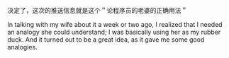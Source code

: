 ---
---

决定了，这次的推送信息就是这个＂论程序员的老婆的正确用法＂

In talking with my wife about it a week or two ago, I realized that I needed an analogy she could understand; I was basically using her as my rubber duck. And it turned out to be a great idea, as it gave me some good analogies.
